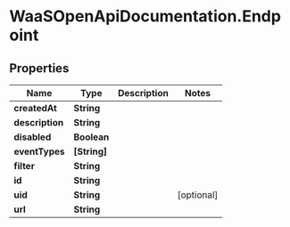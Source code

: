 # WaaSOpenApiDocumentation.Endpoint

## Properties

Name | Type | Description | Notes
------------ | ------------- | ------------- | -------------
**createdAt** | **String** |  | 
**description** | **String** |  | 
**disabled** | **Boolean** |  | 
**eventTypes** | **[String]** |  | 
**filter** | **String** |  | 
**id** | **String** |  | 
**uid** | **String** |  | [optional] 
**url** | **String** |  | 


